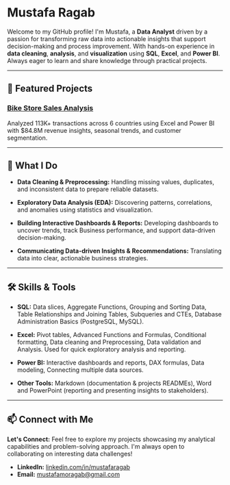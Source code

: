 # Mustafa Ragab
Welcome to my GitHub profile! I'm Mustafa, a **Data Analyst** driven by a passion for transforming raw data into actionable insights that support decision-making and process improvement. With hands-on experience in **data cleaning**, **analysis**, and **visualization** using **SQL**, **Excel**, and **Power BI**. Always eager to learn and share knowledge through practical projects.

---
  
## 📂 Featured Projects
### [Bike Store Sales Analysis](https://github.com/mustafamragab/Bike-Store-Sales-Analysis/blob/main/README.md)
Analyzed 113K+ transactions across 6 countries using Excel and Power BI with $84.8M revenue insights, seasonal trends, and customer segmentation.

---

## 📌 What I Do  
- **Data Cleaning & Preprocessing:** Handling missing values, duplicates, and inconsistent data to prepare reliable datasets.
 
- **Exploratory Data Analysis (EDA):** Discovering patterns, correlations, and anomalies using statistics and visualization.

- **Building Interactive Dashboards & Reports:** Developing dashboards to uncover trends, track Business performance, and support data-driven decision-making.

- **Communicating Data-driven Insights & Recommendations:** Translating data into clear, actionable business strategies.

---

## 🛠️ Skills & Tools
- **SQL:** Data slices, Aggregate Functions, Grouping and Sorting Data, Table Relationships and Joining Tables, Subqueries and CTEs, Database Administration Basics (PostgreSQL, MySQL).

- **Excel:** Pivot tables, Advanced Functions and Formulas, Conditional formatting, Data cleaning and Preprocessing, Data validation and Analysis. Used for quick exploratory analysis and reporting.

- **Power BI:** Interactive dashboards and reports, DAX formulas, Data modeling, Connecting multiple data sources.

- **Other Tools:** Markdown (documentation & projects READMEs), Word and PowerPoint (reporting and presenting insights to stakeholders).

---

## 📫 Connect with Me
**Let's Connect:** Feel free to explore my projects showcasing my analytical capabilities and problem-solving approach. I'm always open to collaborating on interesting data challenges!

- **LinkedIn:** [linkedin.com/in/mustafaragab](https://www.linkedin.com/in/mustafaragab/)  
- **Email:** mustafamoragab@gmail.com 
